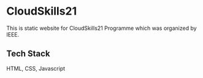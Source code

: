# CloudSkills21

This is static website for CloudSkills21 Programme which was organized by IEEE.

## Tech Stack

HTML, CSS, Javascript
